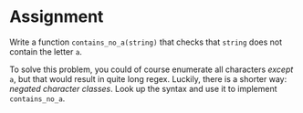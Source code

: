 # Assignment

Write a function `contains_no_a(string)` that checks that `string` does not contain the letter `a`.

To solve this problem, you could of course enumerate all characters *except* `a`, but that
would result in quite long regex. Luckily, there is a shorter way: *negated character classes*.
Look up the syntax and use it to implement `contains_no_a`.